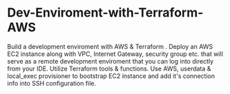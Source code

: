 # Dev-Enviroment-with-Terraform-AWS
Build a development enviroment with AWS &amp; Terraform .
Deploy an AWS EC2 instance along with VPC, Internet Gateway, security group etc. that will serve as a remote development enviroment that 
you can log into directly from your IDE. Utilize Terraform tools & functions. Use AWS, userdata & local_exec provisioner to bootstrap EC2 
instance and add it's connection info into SSH configuration file.
